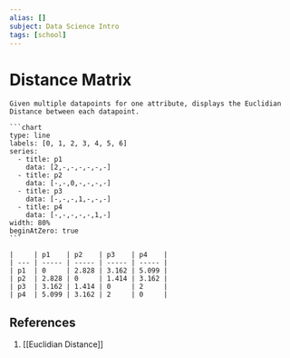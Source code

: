 ```yaml
---
alias: []
subject: Data Science Intro
tags: [school]
---
```

# Distance Matrix


```ad-note
Given multiple datapoints for one attribute, displays the Euclidian Distance between each datapoint.
```

`````ad-example
```chart
type: line
labels: [0, 1, 2, 3, 4, 5, 6]
series:
  - title: p1
    data: [2,-,-,-,-,-,-]
  - title: p2
    data: [-,-,0,-,-,-,-]
  - title: p3
    data: [-,-,-,1,-,-,-]
  - title: p4
    data: [-,-,-,-,-,1,-]
width: 80%
beginAtZero: true
```

|     | p1    | p2    | p3    | p4    |
| --- | ----- | ----- | ----- | ----- |
| p1  | 0     | 2.828 | 3.162 | 5.099 |
| p2  | 2.828 | 0     | 1.414 | 3.162 |
| p3  | 3.162 | 1.414 | 0     | 2     |
| p4  | 5.099 | 3.162 | 2     | 0     |
`````

## References
1. [[Euclidian Distance]]